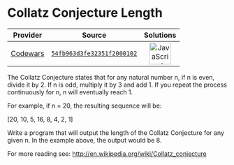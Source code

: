 [_metadata_:generated]: - "true"

# Collatz Conjecture Length

<!-- INFO TABLE BEGIN -->

| Provider                                        | Source                                                                               | Solutions                                                                                                                                                    |
| :---------------------------------------------: | :----------------------------------------------------------------------------------: | :----------------------------------------------------------------------------------------------------------------------------------------------------------: |
| [Codewars](../../../docs/providers/Codewars.md) | [`54fb963d3fe32351f2000102`](https://www.codewars.com/kata/54fb963d3fe32351f2000102) | [<img src="https://res.cloudinary.com/rascaltwo/image/upload/v1631924076/javascript_ehszr7.svg" alt="JavaScript" title="JavaScript" width="50" />](solve.js) |

<!-- INFO TABLE END -->

The Collatz Conjecture states that for any natural number n, if n is even, divide it by 2. If n is odd, multiply it by 3 and add 1. If you repeat the process continuously for n, n will eventually reach 1.

For example, if n = 20, the resulting sequence will be:

[20, 10, 5, 16, 8, 4, 2, 1] 

Write a program that will output the length of the Collatz Conjecture for any given n. In the example above, the output would be 8.

For more reading see: http://en.wikipedia.org/wiki/Collatz_conjecture
